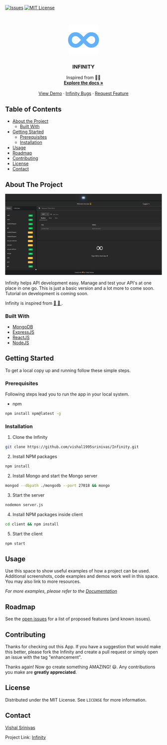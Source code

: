 <!--

*** To avoid retyping too much info. Do a search and replace for the following:
*** vishal1995srinivas, Infinity, twitter_handle, vishal1995srinivas
-->





<!-- PROJECT SHIELDS -->
<!--
*** I'm using markdown "reference style" links for readability.
*** Reference links are enclosed in brackets [ ] instead of parentheses ( ).
*** See the bottom of this document for the declaration of the reference variables
*** for contributors-url, forks-url, etc. This is an optional, concise syntax you may use.
*** https://www.markdownguide.org/basic-syntax/#reference-style-links
-->
<!-- [![Contributors][contributors-shield]][contributors-url] -->
<!-- [![Forks][forks-shield]][forks-url] -->
<!-- [![Stargazers][stars-shield]][stars-url]-->
[![Issues][issues-shield]][issues-url] 
[![MIT License][license-shield]][license-url]
<!-- [![LinkedIn][linkedin-shield]][linkedin-url] -->



<!-- PROJECT LOGO -->
<br />
<p align="center">
  <a href="https://github.com/vishal1995srinivas/Infinity">
    <img src="images/2.png" alt="Logo" width="100" height="100">
  </a>

  <h3 align="center">INFINITY</h3>

  <p align="center">
    Inspired from 📮👨 
    <br />
    <a href="https://github.com/vishal1995srinivas/Infinity"><strong>Explore the docs »</strong></a>
    <br />
    <br />
    <a href="herokuLinkhere.com">View Demo</a>
    ·
    <a href="https://github.com/vishal1995srinivas/Infinity/issues">Infinity Bugs</a>
    ·
    <a href="https://github.com/vishal1995srinivas/Infinity/issues">Request Feature</a>
  </p>
</p>



<!-- TABLE OF CONTENTS -->
## Table of Contents

* [About the Project](#about-the-project)
  * [Built With](#built-with)
* [Getting Started](#getting-started)
  * [Prerequisites](#prerequisites)
  * [Installation](#installation)
* [Usage](#usage)
* [Roadmap](#roadmap)
* [Contributing](#contributing)
* [License](#license)
* [Contact](#contact)
<!-- ABOUT THE PROJECT -->
## About The Project

[![Product Name Screen Shot][product-screenshot]](https://example.com)

Infinity helps API development easy. Manage and test your API's at one place in one go. This is just a basic version and a lot more to come soon.
Tutorial on development is coming soon.

Infinity is inspired from [📮 👨 ](https://www.postman.com/).


### Built With

* [MongoDB](http://mongodb.com/)
* [ExpressJS](https://expressjs.com/)
* [ReactJS](https://reactjs.org/)
* [NodeJS](https://nodejs.org/en/)

<!-- GETTING STARTED -->
## Getting Started

To get a local copy up and running follow these simple steps.

### Prerequisites

Following steps lead you to run the app in your local system.
* npm
```sh
npm install npm@latest -g
```

### Installation
 
1. Clone the Infinity
```sh
git clone https://github.com/vishal1995srinivas/Infinity.git
```
2. Install NPM packages
```sh
npm install
```
2. Install Mongo and start the Mongo server
```sh
mongod --dbpath ./mongodb --port 27018 && mongo
```
3. Start the server
```sh
nodemon server.js
```
4. Install NPM packages inside client
```sh
cd client && npm install
```
5. Start the client
```sh
npm start
```





<!-- USAGE EXAMPLES -->
## Usage

Use this space to show useful examples of how a project can be used. Additional screenshots, code examples and demos work well in this space. You may also link to more resources.

_For more examples, please refer to the [Documentation](https://example.com)_



<!-- ROADMAP -->
## Roadmap

See the [open issues](https://github.com/vishal1995srinivas/Infinity/issues) for a list of proposed features (and known issues).

<!-- CONTRIBUTING -->
## Contributing

Thanks for checking out this App. If you have a suggestion that would
make this better, please fork the Infinity and create a pull request or simply open
an issue with the tag "enhancement".

Thanks again! Now go create something AMAZING! 😃.
Any contributions you make are **greatly appreciated**.

<!-- LICENSE -->
## License

Distributed under the MIT License. See `LICENSE` for more information.



<!-- CONTACT -->
## Contact

[Vishal Srinivas](https://github.com/vishal1995srinivas)

Project Link:  [Infinity ](https://github.com/vishal1995srinivas/Infinity)



<!-- MARKDOWN LINKS & IMAGES -->
<!-- https://www.markdownguide.org/basic-syntax/#reference-style-links -->
[contributors-shield]: https://img.shields.io/github/contributors/othneildrew/Best-README-Template.svg?style=flat-square
[contributors-url]: https://github.com/othneildrew/Best-README-Template/graphs/contributors
[forks-shield]: https://img.shields.io/github/forks/othneildrew/Best-README-Template.svg?style=flat-square
[forks-url]: https://github.com/othneildrew/Best-README-Template/network/members
[stars-shield]: https://img.shields.io/github/stars/othneildrew/Best-README-Template.svg?style=flat-square
[stars-url]: https://github.com/othneildrew/Best-README-Template/stargazers
[issues-shield]: https://img.shields.io/github/issues/othneildrew/Best-README-Template.svg?style=flat-square
[issues-url]: https://github.com/vishal1995srinivas/Infinity/issues
[license-shield]: https://img.shields.io/github/license/othneildrew/Best-README-Template.svg?style=flat-square
[license-url]: https://github.com/othneildrew/Best-README-Template/blob/master/LICENSE.txt
[linkedin-shield]: https://img.shields.io/badge/-LinkedIn-black.svg?style=flat-square&logo=linkedin&colorB=555
[linkedin-url]: https://linkedin.com/in/othneildrew
[product-screenshot]: images/scrnsht.png
